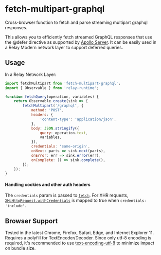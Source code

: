 # fetch-multipart-graphql

Cross-browser function to fetch and parse streaming multipart graphql responses.

This allows you to efficiently fetch streamed GraphQL responses that use the @defer directive as supported by [Apollo Server](https://blog.apollographql.com/introducing-defer-in-apollo-server-f6797c4e9d6e). It can be easily used in a Relay Modern network layer to support deferred queries.

## Usage

In a Relay Network Layer:

```javascript
import fetchMultipart from 'fetch-multipart-graphql';
import { Observable } from 'relay-runtime';

function fetchQuery(operation, variables) {
    return Observable.create(sink => {
        fetchMultipart('/graphql', {
            method: 'POST',
            headers: {
                'content-type': 'application/json',
            },
            body: JSON.stringify({
                query: operation.text,
                variables,
            }),
            credentials: 'same-origin',
            onNext: parts => sink.next(parts),
            onError: err => sink.error(err),
            onComplete: () => sink.complete(),
        });
    });
}
```

#### Handling cookies and other auth headers

The `credentials` param is passed to [`fetch`](https://developer.mozilla.org/en-US/docs/Web/API/WindowOrWorkerGlobalScope/fetch#Parameters). For XHR requests, [`XMLHttpRequest.withCredentials`](https://developer.mozilla.org/en-US/docs/Web/API/XMLHttpRequest/withCredentials) is mapped to true when `credentials: 'include'`.

## Browser Support

Tested in the latest Chrome, Firefox, Safari, Edge, and Internet Explorer 11. Requires a polyfill for TextEncoder/Decoder. Since only utf-8 encoding is required, it's recommended to use [text-encoding-utf-8](https://www.npmjs.com/package/text-encoding-utf-8) to minimize impact on bundle size.
